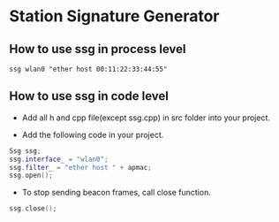 Station Signature Generator
===

## How to use ssg in process level

```
ssg wlan0 "ether host 00:11:22:33:44:55"
```

## How to use ssg in code level

* Add all h and cpp file(except ssg.cpp) in src folder into your project.

* Add the following code in your project.
```cpp
Ssg ssg;
ssg.interface_ = "wlan0";
ssg.filter_ = "ether host " + apmac;
ssg.open();
```

* To stop sending beacon frames, call close function.
```cpp
ssg.close();
```
